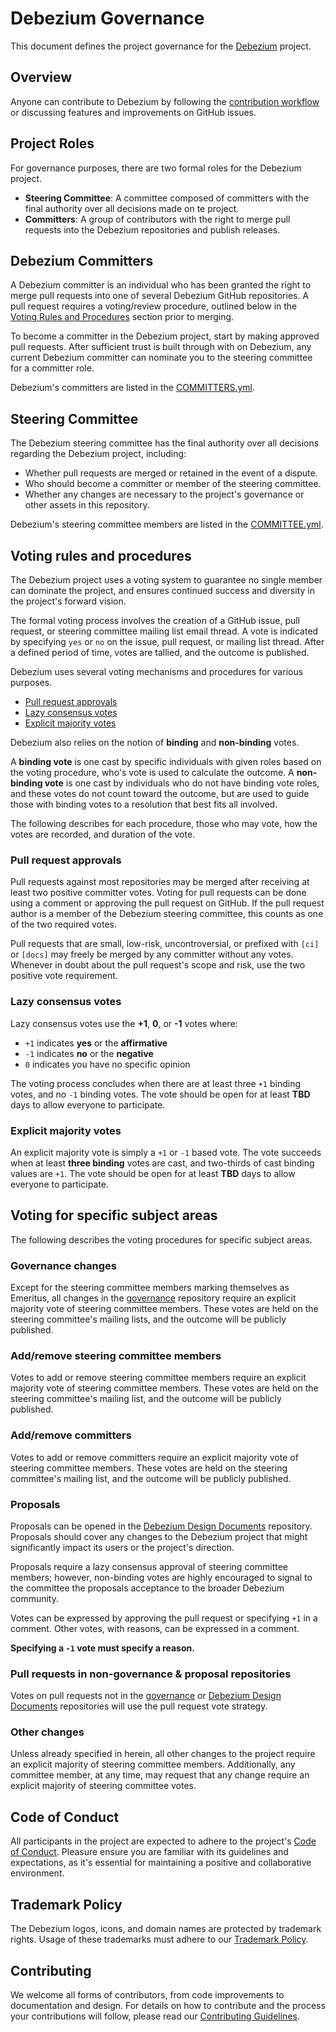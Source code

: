 # Debezium Governance

This document defines the project governance for the [Debezium](https://github.com/debezium) project.

## Overview

Anyone can contribute to Debezium by following the [contribution workflow](https://github.com/debezium/debezium/CONTRIBUTE.md) or discussing features and improvements on GitHub issues.

## Project Roles

For governance purposes, there are two formal roles for the Debezium project.

* **Steering Committee**: A committee composed of committers with the final authority over all decisions made on te project.
* **Committers**: A group of contributors with the right to merge pull requests into the Debezium repositories and publish releases.

## Debezium Committers

A Debezium committer is an individual who has been granted the right to merge pull requests into one of several Debezium GitHub repositories.
A pull request requires a voting/review procedure, outlined below in the [Voting Rules and Procedures](#voting-rules-and-procedures) section prior to merging.

To become a committer in the Debezium project, start by making approved pull requests.
After sufficient trust is built through with on Debezium, any current Debezium committer can nominate you to the steering committee for a committer role.

Debezium's committers are listed in the [COMMITTERS.yml](./committers.yml).

## Steering Committee

The Debezium steering committee has the final authority over all decisions regarding the Debezium project, including:

* Whether pull requests are merged or retained in the event of a dispute.
* Who should become a committer or member of the steering committee.
* Whether any changes are necessary to the project's governance or other assets in this repository.

Debezium's steering committee members are listed in the [COMMITTEE.yml](./committee.yml).

## Voting rules and procedures

The Debezium project uses a voting system to guarantee no single member can dominate the project, and ensures continued success and diversity in the project's forward vision.

The formal voting process involves the creation of a GitHub issue, pull request, or steering committee mailing list email thread.
A vote is indicated by specifying `yes` or `no` on the issue, pull request, or mailing list thread.
After a defined period of time, votes are tallied, and the outcome is published.

Debezium uses several voting mechanisms and procedures for various purposes.

* [Pull request approvals](#pull-request-approvals)
* [Lazy consensus votes](#lazy-consensus-votes)
* [Explicit majority votes](#explicit-majority-votes)

Debezium also relies on the notion of **binding** and **non-binding** votes.

A **binding vote** is one cast by specific individuals with given roles based on the voting procedure, who's vote is used to calculate the outcome.
A **non-binding vote** is one cast by individuals who do not have binding vote roles, and these votes do not count toward the outcome, but are used to guide those with binding votes to a resolution that best fits all involved.

The following describes for each procedure, those who may vote, how the votes are recorded, and duration of the vote.

### Pull request approvals

Pull requests against most repositories may be merged after receiving at least two positive committer votes.
Voting for pull requests can be done using a comment or approving the pull request on GitHub.
If the pull request author is a member of the Debezium steering committee, this counts as one of the two required votes.

Pull requests that are small, low-risk, uncontroversial, or prefixed with `[ci]` or `[docs]` may freely be merged by any committer without any votes.
Whenever in doubt about the pull request's scope and risk, use the two positive vote requirement.

### Lazy consensus votes

Lazy consensus votes use the **+1**, **0**, or **-1** votes where:

* `+1` indicates **yes** or the **affirmative**
* `-1` indicates **no** or the **negative**
* `0` indicates you have no specific opinion

The voting process concludes when there are at least three `+1` binding votes, and no `-1` binding votes.
The vote should be open for at least **TBD** days to allow everyone to participate.

### Explicit majority votes

An explicit majority vote is simply a `+1` or `-1` based vote.
The vote succeeds when at least **three binding** votes are cast, and two-thirds of cast binding values are `+1`.
The vote should be open for at least **TBD** days to allow everyone to participate.

## Voting for specific subject areas

The following describes the voting procedures for specific subject areas.

### Governance changes

Except for the steering committee members marking themselves as Emeritus, all changes in the [governance](https://github.com/debezium/governance) repository require an explicit majority vote of steering committee members.
These votes are held on the steering committee's mailing lists, and the outcome will be publicly published.

### Add/remove steering committee members

Votes to add or remove steering committee members require an explicit majority vote of steering committee members.
These votes are held on the steering committee's mailing list, and the outcome will be publicly published.

### Add/remove committers

Votes to add or remove committers require an explicit majority vote of steering committee members.
These votes are held on the steering committee's mailing list, and the outcome will be publicly published.

### Proposals

Proposals can be opened in the [Debezium Design Documents](https://github.com/debezium/debezium-design-documents) repository.
Proposals should cover any changes to the Debezium project that might significantly impact its users or the project's direction.

Proposals require a lazy consensus approval of steering committee members; however, non-binding votes are highly encouraged to signal to the committee the proposals acceptance to the broader Debezium community.

Votes can be expressed by approving the pull request or specifying `+1` in a comment.
Other votes, with reasons, can be expressed in a comment.

**Specifying a `-1` vote must specify a reason.**

### Pull requests in non-governance & proposal repositories

Votes on pull requests not in the [governance](https://github.com/debezium/governance) or [Debezium Design Documents](https://github.com/debezium/debezium-design-documents) repositories will use the pull request vote strategy.

### Other changes

Unless already specified in herein, all other changes to the project require an explicit majority of steering committee members.
Additionally, any committee member, at any time, may request that any change require an explicit majority of steering committee votes.

## Code of Conduct

All participants in the project are expected to adhere to the project's [Code of Conduct](./CODE_OF_CONDUCT.md).
Pleasure ensure you are familiar with its guidelines and expectations, as it's essential for maintaining a positive and collaborative environment.

## Trademark Policy

The Debezium logos, icons, and domain names are protected by trademark rights.
Usage of these trademarks must adhere to our [Trademark Policy](https://www.commonhaus.org/policies/trademark-policy/).

## Contributing

We welcome all forms of contributors, from code improvements to documentation and design.
For details on how to contribute and the process your contributions will follow, please read our [Contributing Guidelines](https://github.com/debezium/debezium/CONTRIBUTE.md).
